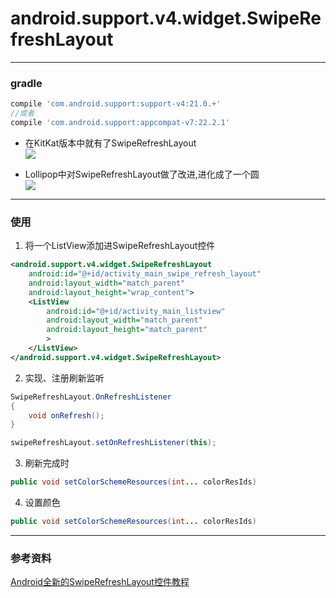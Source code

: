 # android.support.v4.widget.SwipeRefreshLayout

---

### gradle  

```groovy
compile 'com.android.support:support-v4:21.0.+'  
//或者
compile 'com.android.support:appcompat-v7:22.2.1'  
```


- 在KitKat版本中就有了SwipeRefreshLayout  
![](http://www.2cto.com/uploadfile/Collfiles/20141119/20141119083950116.gif)

- Lollipop中对SwipeRefreshLayout做了改进,进化成了一个圆  
![](http://www.2cto.com/uploadfile/Collfiles/20141119/20141119083950117.gif)



---



###	使用  



1. 将一个ListView添加进SwipeRefreshLayout控件  


```xml
<android.support.v4.widget.SwipeRefreshLayout
 	android:id="@+id/activity_main_swipe_refresh_layout"
 	android:layout_width="match_parent"
 	android:layout_height="wrap_content">
 	<ListView
     	android:id="@+id/activity_main_listview"
     	android:layout_width="match_parent"
     	android:layout_height="match_parent"
     	>
 	</ListView>
</android.support.v4.widget.SwipeRefreshLayout>
```
    

2. 实现、注册刷新监听  


```java
SwipeRefreshLayout.OnRefreshListener
{
	void onRefresh();
}

swipeRefreshLayout.setOnRefreshListener(this);
```
		
3. 刷新完成时

```java
public void setColorSchemeResources(int... colorResIds)
```

4. 设置颜色  

```java
public void setColorSchemeResources(int... colorResIds)
```

---

### 参考资料  

[Android全新的SwipeRefreshLayout控件教程](http://www.jcodecraeer.com/a/anzhuokaifa/androidkaifa/2014/1215/2166.html)

